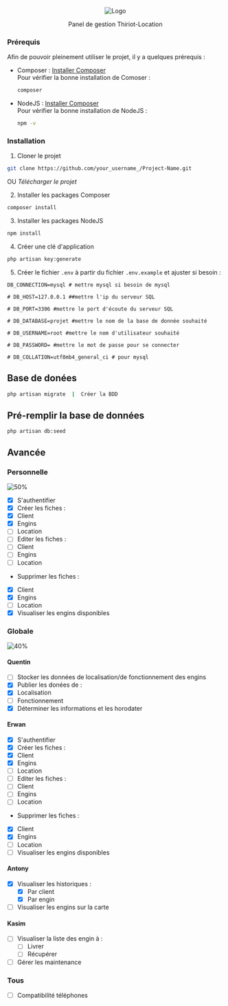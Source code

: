 <a name="readme-top"></a>
<br />
<div align="center">
 <img src="https://thiriot-locations.com/charte/logo.png" alt="Logo">

  <p align="center">
 Panel de gestion Thiriot-Location
  </p>
</div>

### Prérequis

Afin de pouvoir pleinement utiliser le projet, il y a quelques prérequis : 
* Composer : [Installer Composer](https://getcomposer.org/) <br/>
Pour vérifier la bonne installation de Comoser : 
  ```sh
  composer
  ```
* NodeJS : [Installer Composer](https://nodejs.org/en/download) <br/>
Pour vérifier la bonne installation de NodeJS : 
  ```sh
  npm -v
  ```

### Installation

1. Cloner le projet
```sh
git clone https://github.com/your_username_/Project-Name.git
```
OU
  *Télécharger le projet*

2. Installer les packages Composer
```sh
composer install
```
3. Installer les packages NodeJS
```sh
npm install
```
4. Créer une clé d'application 
```bash
php artisan key:generate
```
5. Créer le fichier ```.env``` à partir du fichier ```.env.example``` et ajuster si besoin :
```env
DB_CONNECTION=mysql # mettre mysql si besoin de mysql 
  
# DB_HOST=127.0.0.1 ##mettre l'ip du serveur SQL
  
# DB_PORT=3306 #mettre le port d'écoute du serveur SQL

# DB_DATABASE=projet #mettre le nom de la base de donnée souhaité
  
# DB_USERNAME=root #mettre le nom d'utilisateur souhaité
  
# DB_PASSWORD= #mettre le mot de passe pour se connecter
  
# DB_COLLATION=utf8mb4_general_ci # pour mysql
```
## Base de donées

```bash
php artisan migrate  |  Créer la BDD 
```

## Pré-remplir la base de données

```
php artisan db:seed
```


## Avancée

### Personnelle

![50%](https://progress-bar.dev/50)

- [x] S'authentifier
- [x] Créer les fiches : 
 - [x] Client
 - [x] Engins
 - [ ] Location
- [ ] Editer les fiches : 
 - [ ] Client
 - [ ] Engins
 - [ ] Location
- Supprimer les fiches : 
 - [x] Client
 - [x] Engins
 - [ ] Location
- [x] Visualiser les engins disponibles

### Globale
![40%](https://progress-bar.dev/40)

#### Quentin
- [ ] Stocker les données de localisation/de fonctionnement des engins
- [x] Publier les donées de : 
 - [x] Localisation
 - [ ] Fonctionnement
- [x] Déterminer les informations et les horodater
#### Erwan
- [x] S'authentifier
- [x] Créer les fiches : 
 - [x] Client
 - [x] Engins
 - [ ] Location
- [ ] Editer les fiches : 
 - [ ] Client
 - [ ] Engins
 - [ ] Location
- Supprimer les fiches : 
 - [x] Client
 - [x] Engins
 - [ ] Location
- [ ] Visualiser les engins disponibles
#### Antony
- [x] Visualiser les historiques :
  - [x] Par client
  - [x] Par engin
- [ ] Visualiser les engins sur la carte
#### Kasim
- [ ] Visualiser la liste des engin à :
  - [ ] Livrer
  - [ ] Récupérer
- [ ] Gérer les maintenance
### Tous
- [ ] Compatibilité téléphones